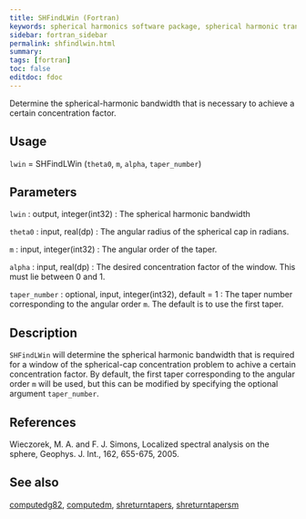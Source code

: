 ```yaml
---
title: SHFindLWin (Fortran)
keywords: spherical harmonics software package, spherical harmonic transform, legendre functions, multitaper spectral analysis, fortran, Python, gravity, magnetic field
sidebar: fortran_sidebar
permalink: shfindlwin.html
summary:
tags: [fortran]
toc: false
editdoc: fdoc
---
```


Determine the spherical-harmonic bandwidth that is necessary to achieve a certain concentration factor.

## Usage

`lwin` = SHFindLWin (`theta0`, `m`, `alpha`, `taper_number`)

## Parameters

`lwin` : output, integer(int32)
:   The spherical harmonic bandwidth

`theta0` : input, real(dp)
:   The angular radius of the spherical cap in radians.

`m` : input, integer(int32)
:   The angular order of the taper.

`alpha` : input, real(dp)
:   The desired concentration factor of the window. This must lie between 0 and 1.

`taper_number` : optional, input, integer(int32), default = 1
:   The taper number corresponding to the angular order `m`. The default is to use the first taper.

## Description

`SHFindLWin` will determine the spherical harmonic bandwidth that is required for a window of the spherical-cap concentration problem to achive a certain concentration factor. By default, the first taper corresponding to the angular order `m` will be used, but this can be modified by specifying the optional argument `taper_number`. 

## References

Wieczorek, M. A. and F. J. Simons, Localized spectral analysis on the sphere, 
Geophys. J. Int., 162, 655-675, 2005.

## See also

[computedg82](computedg82.html), [computedm](computedm.html), [shreturntapers](shreturntapers.html), [shreturntapersm](shreturntapersm.html)
